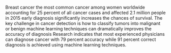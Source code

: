 Breast cancer the most common cancer among women worldwide accounting for 25 percent of all cancer cases and affected 2.1 million people in 2015 early diagnosis significantly increases the chances of survival.
The key challenge in cancer detection is how to classify tumors into malignant or benign machine learning techniques can dramatically improves the accuracy of diagnosis
Research indicates that most experienced physicians can diagnose cancer with 79 percent accuracy while 91 percent correct diagnosis is achieved using machine learning techniques.
